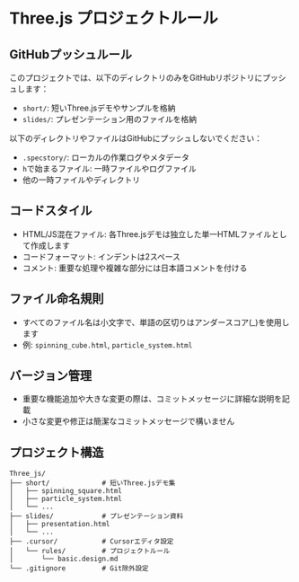 # Three.js プロジェクトルール

## GitHubプッシュルール

このプロジェクトでは、以下のディレクトリのみをGitHubリポジトリにプッシュします：

- `short/`: 短いThree.jsデモやサンプルを格納
- `slides/`: プレゼンテーション用のファイルを格納

以下のディレクトリやファイルはGitHubにプッシュしないでください：

- `.specstory/`: ローカルの作業ログやメタデータ
- `h`で始まるファイル: 一時ファイルやログファイル
- 他の一時ファイルやディレクトリ

## コードスタイル

- HTML/JS混在ファイル: 各Three.jsデモは独立した単一HTMLファイルとして作成します
- コードフォーマット: インデントは2スペース
- コメント: 重要な処理や複雑な部分には日本語コメントを付ける

## ファイル命名規則

- すべてのファイル名は小文字で、単語の区切りはアンダースコア(_)を使用します
- 例: `spinning_cube.html`, `particle_system.html`

## バージョン管理

- 重要な機能追加や大きな変更の際は、コミットメッセージに詳細な説明を記載
- 小さな変更や修正は簡潔なコミットメッセージで構いません

## プロジェクト構造

```
Three_js/
├── short/             # 短いThree.jsデモ集
│   ├── spinning_square.html
│   ├── particle_system.html
│   └── ...
├── slides/            # プレゼンテーション資料
│   ├── presentation.html
│   └── ...
├── .cursor/           # Cursorエディタ設定
│   └── rules/         # プロジェクトルール
│       └── basic.design.md
└── .gitignore         # Git除外設定
``` 